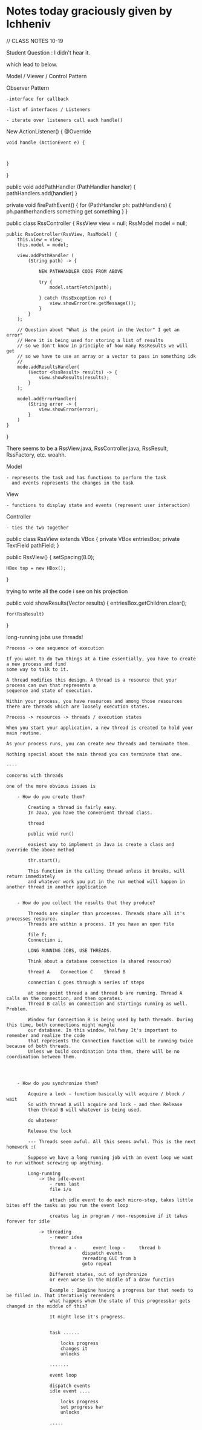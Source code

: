 # Notes today graciously given by lchheniv


// CLASS NOTES 10-19 

Student Question : I didn't hear it.

which lead to below.

Model / Viewer / Control Pattern

Observer Pattern

    -interface for callback

    -list of interfaces / Listeners

    - iterate over listeners call each handle()



New ActionListener() {
    @Override

    void handle (ActionEvent e) {



    }

}

public void addPathHandler (PathHandler handler) {
    pathHandlers.add(handler)
}

private void firePathEvent() {
    for (PathHandler ph: pathHandlers) {
        ph.pantherhandlers something get something
    }
}


public class RssController {
    RssView view = null;
    RssModel model = null;

    public RssController(RssView, RssModel) {
        this.view = view;
        this.model = model;

        view.addPathHandler (
            (String path) -> {

                NEW PATHHANDLER CODE FROM ABOVE

                try {
                    model.startFetch(path);

                } catch (RssException re) {
                    view.showError(re.getMessage());
                }
            }
        );

        // Question about "What is the point in the Vector" I get an error"
        // Here it is being used for storing a list of results 
        // so we don't know in principle of how many RssResults we will get
        // so we have to use an array or a vector to pass in something idk
        // 
        mode.addResultsHandler(
            (Vector <RssResult> results) -> {
                view.showResults(results);
            }
        );

        model.addErrorHandler(
            (String error -> {
                view.showError(error);
            }
        )
    }
}


There seems to be a RssView.java, RssController.java, RssResult, RssFactory, etc. woahh.

Model

    - represents the task and has functions to perform the task
      and events represents the changes in the task

View

    - functions to display state and events (represent user interaction)

Controller

    - ties the two together 
    

public class RssView extends VBox {
    private VBox entriesBox;
    private TextField pathField;
}

public RssView() {
    setSpacing(8.0);

    HBox top = new HBox();




}

trying to write all the code i see on his projection

public void showResults(Vector<RssResult> results) {
    entriesBox.getChildren.clear();

    for(RssResult)
}



long-running jobs
    use threads!

    Process -> one sequence of execution

    If you want to do two things at a time essentially, you have to create a new process and find
    some way to talk to it.

    A thread modifies this design. A thread is a resource that your process can own that represents a 
    sequence and state of execution.

    Within your process, you have resources and among those resources there are threads which are loosely execution states.

    Process -> resources -> threads / execution states

    When you start your application, a new thread is created to hold your main routine.

    As your process runs, you can create new threads and terminate them.

    Nothing special about the main thread you can terminate that one. 

    ---- 

    concerns with threads 

    one of the more obvious issues is 

        - How do you create them?

            Creating a thread is fairly easy. 
            In Java, you have the convenient thread class. 

            thread

            public void run()

            easiest way to implement in Java is create a class and override the above method

            thr.start();

            This function in the calling thread unless it breaks, will return immediately
            and whatever work you put in the run method will happen in another thread in another application


        - How do you collect the results that they produce?

            Threads are simpler than processes. Threads share all it's processes resource.
            Threads are within a process. If you have an open file

            file f;
            Connection i, 

            LONG RUNNING JOBS, USE THREADS.

            Think about a database connection (a shared resource)

            thread A    Connection C    thread B 

            connection C goes through a series of steps

            at some point thread a and thread b are running. Thread A calls on the connection, and then operates.
            Thread B calls on connection and startings running as well. Problem. 

            Window for Connection B is being used by both threads. During this time, both connections might mangle
            our database. In this window, halfway It's important to remember and realize the code
            that represents the Connection function will be running twice because of both threads.
            Unless we build coordination into them, there will be no coordination between them.




        - How do you synchronize them?

            Acquire a lock - function basically will acquire / block / wait
            So with thread A will acquire and lock - and then Release
            then thread B will whatever is being used.

            do whatever

            Release the lock

            --- Threads seem awful. All this seems awful. This is the next homework :(

            Suppose we have a long running job with an event loop we want to run without screwing up anything.

            Long-running
                -> the idle-event
                    - runs last
                    file i/o 

                    attach idle event to do each micro-step, takes little bites off the tasks as you run the event loop
                    
                    creates lag in program / non-responsive if it takes forever for idle

                -> threading
                    - newer idea
                    
                    thread a -      event loop -     thread b
                                dispatch events
                                rereading GUI from b
                                goto repeat 

                    Different states, out of synchronize
                    or even worse in the middle of a draw function

                    Example : Imagine having a progress bar that needs to be filled in. That iteratively rerenders
                    what happens when the state of this progressbar gets changed in the middle of this?

                    It might lose it's progress.


                    task ......

                        locks progress
                        changes it
                        unlocks

                    .......

                    event loop 

                    dispatch events
                    idle event ....
                        
                        locks progress
                        set progress bar
                        unlocks

                    .....

                    
                        



        


